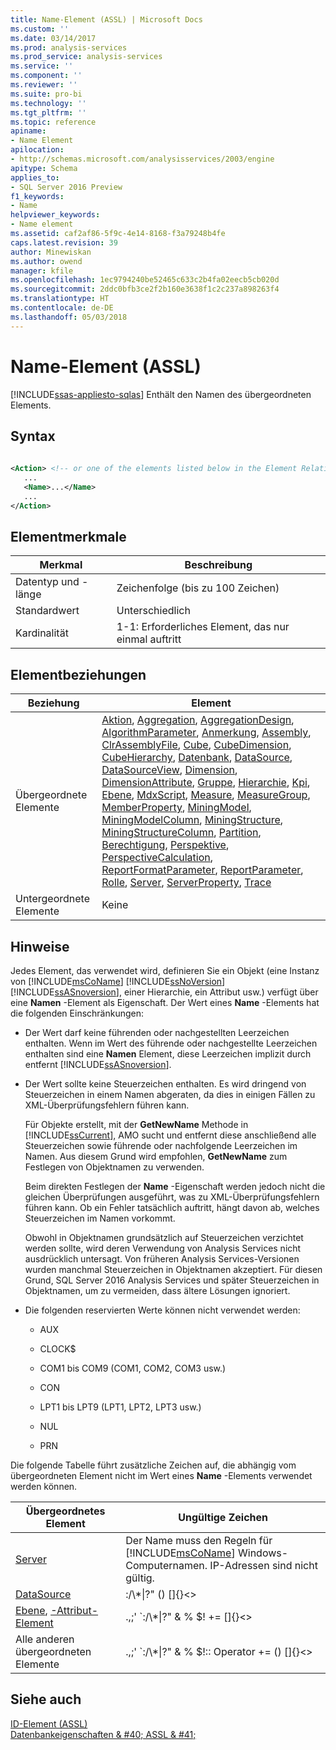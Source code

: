 ```yaml
---
title: Name-Element (ASSL) | Microsoft Docs
ms.custom: ''
ms.date: 03/14/2017
ms.prod: analysis-services
ms.prod_service: analysis-services
ms.service: ''
ms.component: ''
ms.reviewer: ''
ms.suite: pro-bi
ms.technology: ''
ms.tgt_pltfrm: ''
ms.topic: reference
apiname:
- Name Element
apilocation:
- http://schemas.microsoft.com/analysisservices/2003/engine
apitype: Schema
applies_to:
- SQL Server 2016 Preview
f1_keywords:
- Name
helpviewer_keywords:
- Name element
ms.assetid: caf2af86-5f9c-4e14-8168-f3a79248b4fe
caps.latest.revision: 39
author: Minewiskan
ms.author: owend
manager: kfile
ms.openlocfilehash: 1ec9794240be52465c633c2b4fa02eecb5cb020d
ms.sourcegitcommit: 2ddc0bfb3ce2f2b160e3638f1c2c237a898263f4
ms.translationtype: HT
ms.contentlocale: de-DE
ms.lasthandoff: 05/03/2018
---
```

# <a name="name-element-assl"></a>Name-Element (ASSL)
[!INCLUDE[ssas-appliesto-sqlas](../../../includes/ssas-appliesto-sqlas.md)]
  Enthält den Namen des übergeordneten Elements.  
  
## <a name="syntax"></a>Syntax  
  
```xml  
  
<Action> <!-- or one of the elements listed below in the Element Relationships table -->  
   ...  
   <Name>...</Name>  
   ...  
</Action>  
```  
  
## <a name="element-characteristics"></a>Elementmerkmale  
  
|Merkmal|Beschreibung|  
|--------------------|-----------------|  
|Datentyp und -länge|Zeichenfolge (bis zu 100 Zeichen)|  
|Standardwert|Unterschiedlich|  
|Kardinalität|1-1: Erforderliches Element, das nur einmal auftritt|  
  
## <a name="element-relationships"></a>Elementbeziehungen  
  
|Beziehung|Element|  
|------------------|-------------|  
|Übergeordnete Elemente|[Aktion](../../../analysis-services/scripting/objects/action-element-assl.md), [Aggregation](../../../analysis-services/scripting/objects/aggregation-element-assl.md), [AggregationDesign](../../../analysis-services/scripting/objects/aggregationdesign-element-assl.md), [AlgorithmParameter](../../../analysis-services/scripting/objects/algorithmparameter-element-assl.md), [Anmerkung](../../../analysis-services/scripting/objects/annotation-element-assl.md), [ Assembly](../../../analysis-services/scripting/objects/assembly-element-assl.md), [ClrAssemblyFile](../../../analysis-services/scripting/data-type/clrassemblyfile-data-type-assl.md), [Cube](../../../analysis-services/scripting/objects/cube-element-assl.md), [CubeDimension](../../../analysis-services/scripting/data-type/cubedimension-data-type-assl.md), [CubeHierarchy](../../../analysis-services/scripting/data-type/cubehierarchy-data-type-assl.md), [Datenbank](../../../analysis-services/scripting/objects/database-element-assl.md), [DataSource](../../../analysis-services/scripting/objects/datasource-element-assl.md), [DataSourceView](../../../analysis-services/scripting/objects/datasourceview-element-assl.md), [Dimension](../../../analysis-services/scripting/objects/dimension-element-assl.md), [DimensionAttribute](../../../analysis-services/scripting/data-type/dimensionattribute-data-type-assl.md), [Gruppe](../../../analysis-services/scripting/objects/group-element-assl.md), [Hierarchie](../../../analysis-services/scripting/objects/hierarchy-element-assl.md), [Kpi](../../../analysis-services/scripting/objects/kpi-element-assl.md), [Ebene](../../../analysis-services/scripting/objects/level-element-assl.md), [MdxScript](../../../analysis-services/scripting/objects/mdxscript-element-assl.md), [ Measure](../../../analysis-services/scripting/objects/measure-element-assl.md), [MeasureGroup](../../../analysis-services/scripting/objects/measuregroup-element-assl.md), [MemberProperty](../../../analysis-services/scripting/objects/attributerelationship-element-assl.md), [MiningModel](../../../analysis-services/scripting/objects/miningmodel-element-assl.md), [MiningModelColumn](../../../analysis-services/scripting/data-type/miningmodelcolumn-data-type-assl.md), [ MiningStructure](../../../analysis-services/scripting/objects/miningstructure-element-assl.md), [MiningStructureColumn](../../../analysis-services/scripting/data-type/miningstructurecolumn-data-type-assl.md), [Partition](../../../analysis-services/scripting/objects/partition-element-assl.md), [Berechtigung](../../../analysis-services/scripting/data-type/permission-data-type-assl.md), [ Perspektive](../../../analysis-services/scripting/objects/perspective-element-assl.md), [PerspectiveCalculation](../../../analysis-services/scripting/data-type/perspectivecalculation-data-type-assl.md), [ReportFormatParameter](../../../analysis-services/scripting/objects/reportformatparameter-element-asl.md), [ReportParameter](../../../analysis-services/scripting/objects/reportparameter-element-assl.md), [ Rolle](../../../analysis-services/scripting/objects/role-element-assl.md), [Server](../../../analysis-services/scripting/objects/server-element-assl.md), [ServerProperty](../../../analysis-services/scripting/objects/serverproperty-element-assl.md), [Trace](../../../analysis-services/scripting/objects/trace-element-assl.md)|  
|Untergeordnete Elemente|Keine|  
  
## <a name="remarks"></a>Hinweise  
 Jedes Element, das verwendet wird, definieren Sie ein Objekt (eine Instanz von [!INCLUDE[msCoName](../../../includes/msconame-md.md)] [!INCLUDE[ssNoVersion](../../../includes/ssnoversion-md.md)] [!INCLUDE[ssASnoversion](../../../includes/ssasnoversion-md.md)], einer Hierarchie, ein Attribut usw.) verfügt über eine **Namen** -Element als Eigenschaft. Der Wert eines **Name** -Elements hat die folgenden Einschränkungen:  
  
-   Der Wert darf keine führenden oder nachgestellten Leerzeichen enthalten. Wenn im Wert des führende oder nachgestellte Leerzeichen enthalten sind eine **Namen** Element, diese Leerzeichen implizit durch entfernt [!INCLUDE[ssASnoversion](../../../includes/ssasnoversion-md.md)].  
  
-   Der Wert sollte keine Steuerzeichen enthalten. Es wird dringend von Steuerzeichen in einem Namen abgeraten, da dies in einigen Fällen zu XML-Überprüfungsfehlern führen kann.  
  
     Für Objekte erstellt, mit der **GetNewName** Methode in [!INCLUDE[ssCurrent](../../../includes/sscurrent-md.md)], AMO sucht und entfernt diese anschließend alle Steuerzeichen sowie führende oder nachfolgende Leerzeichen im Namen. Aus diesem Grund wird empfohlen, **GetNewName** zum Festlegen von Objektnamen zu verwenden.  
  
     Beim direkten Festlegen der **Name** -Eigenschaft werden jedoch nicht die gleichen Überprüfungen ausgeführt, was zu XML-Überprüfungsfehlern führen kann. Ob ein Fehler tatsächlich auftritt, hängt davon ab, welches Steuerzeichen im Namen vorkommt.  
  
     Obwohl in Objektnamen grundsätzlich auf Steuerzeichen verzichtet werden sollte, wird deren Verwendung von Analysis Services nicht ausdrücklich untersagt. Von früheren Analysis Services-Versionen wurden manchmal Steuerzeichen in Objektnamen akzeptiert. Für diesen Grund, SQL Server 2016 Analysis Services und später Steuerzeichen in Objektnamen, um zu vermeiden, dass ältere Lösungen ignoriert.  
  
-   Die folgenden reservierten Werte können nicht verwendet werden:  
  
    -   AUX  
  
    -   CLOCK$  
  
    -   COM1 bis COM9 (COM1, COM2, COM3 usw.)  
  
    -   CON  
  
    -   LPT1 bis LPT9 (LPT1, LPT2, LPT3 usw.)  
  
    -   NUL  
  
    -   PRN  
  
 Die folgende Tabelle führt zusätzliche Zeichen auf, die abhängig vom übergeordneten Element nicht im Wert eines **Name** -Elements verwendet werden können.  
  
|Übergeordnetes Element|Ungültige Zeichen|  
|--------------------|------------------------|  
|[Server](../../../analysis-services/scripting/objects/server-element-assl.md)|Der Name muss den Regeln für [!INCLUDE[msCoName](../../../includes/msconame-md.md)] Windows-Computernamen. IP-Adressen sind nicht gültig.|  
|[DataSource](../../../analysis-services/scripting/objects/datasource-element-assl.md)|:/\\*&#124;?" () []{}<>|  
|[Ebene](../../../analysis-services/scripting/objects/level-element-assl.md), [-Attribut-Element](../../../analysis-services/scripting/objects/attribute-element-assl.md)|.,;' `:/\\*&#124;?" & % $! += []{}<>|  
|Alle anderen übergeordneten Elemente|.,;' `:/\\*&#124;?" & % $!:: Operator += () []{}<>|  
  
## <a name="see-also"></a>Siehe auch  
 [ID-Element &#40;ASSL&#41;](../../../analysis-services/scripting/properties/id-element-assl.md)   
 [Datenbankeigenschaften & #40; ASSL & #41;](../../../analysis-services/scripting/properties/properties-assl.md)  
  
  
